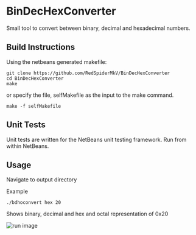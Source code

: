 BinDecHexConverter
==================

Small tool to convert between binary, decimal and hexadecimal numbers.


Build Instructions
------------------

Using the netbeans generated makefile:

```
git clone https://github.com/RedSpiderMkV/BinDecHexConverter
cd BinDecHexConverter
make
```

or specify the file, selfMakefile as the input to the make command.

```
make -f selfMakefile
```

Unit Tests
---------

Unit tests are written for the NetBeans unit testing framework.  Run from within NetBeans.


Usage
-----

Navigate to output directory

Example

```./bdhoconvert hex 20```

Shows binary, decimal and hex and octal representation of 0x20



![run image](./assets/bdhConvSS.png "Example Run")
